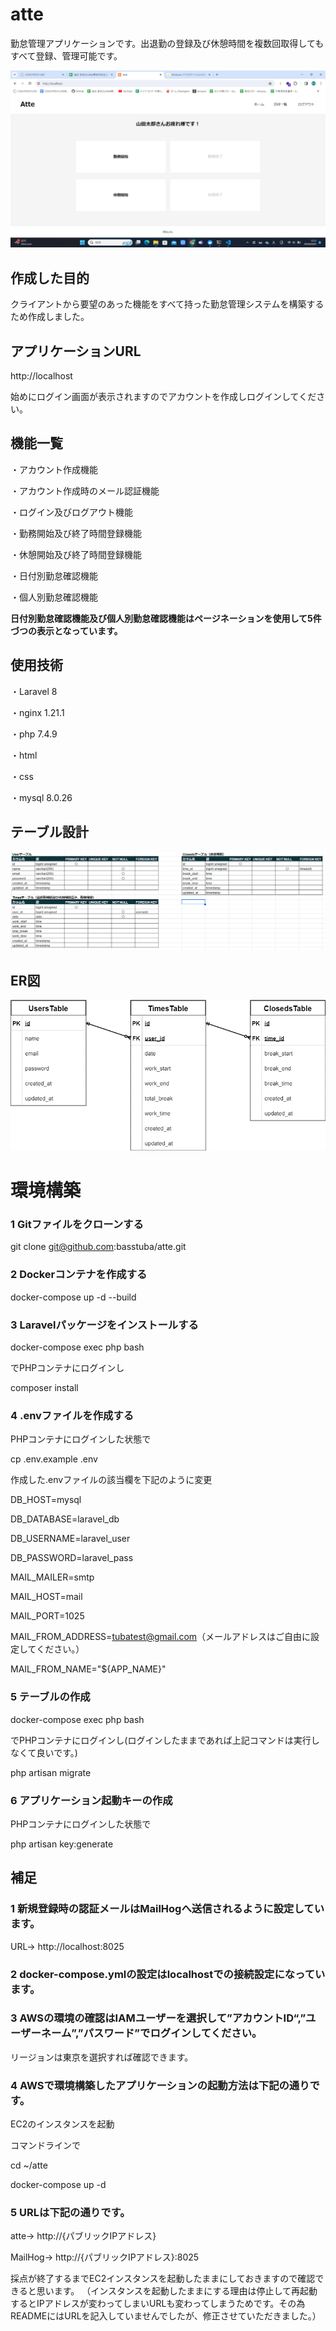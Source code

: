 # atte

勤怠管理アプリケーションです。出退勤の登録及び休憩時間を複数回取得してもすべて登録、管理可能です。

![ホーム画面](home.png)

## 作成した目的

クライアントから要望のあった機能をすべて持った勤怠管理システムを構築するため作成しました。

## アプリケーションURL

http://localhost

始めにログイン画面が表示されますのでアカウントを作成しログインしてください。

## 機能一覧

・アカウント作成機能

・アカウント作成時のメール認証機能

・ログイン及びログアウト機能

・勤務開始及び終了時間登録機能

・休憩開始及び終了時間登録機能

・日付別勤怠確認機能

・個人別勤怠確認機能

**日付別勤怠確認機能及び個人別勤怠確認機能はページネーションを使用して5件づつの表示となっています。**

## 使用技術

・Laravel 8

・nginx 1.21.1

・php 7.4.9

・html

・css

・mysql 8.0.26

## テーブル設計

![テーブル設計書](atte.table.png)

## ER図

![ER図](atte.drawio.png)

# 環境構築

### 1 Gitファイルをクローンする

git clone git@github.com:basstuba/atte.git

### 2 Dockerコンテナを作成する

docker-compose up -d --build

### 3 Laravelパッケージをインストールする

docker-compose exec php bash

でPHPコンテナにログインし

composer install

### 4 .envファイルを作成する

PHPコンテナにログインした状態で

cp .env.example .env

作成した.envファイルの該当欄を下記のように変更

DB_HOST=mysql

DB_DATABASE=laravel_db

DB_USERNAME=laravel_user

DB_PASSWORD=laravel_pass

MAIL_MAILER=smtp

MAIL_HOST=mail

MAIL_PORT=1025

MAIL_FROM_ADDRESS=tubatest@gmail.com（メールアドレスはご自由に設定してください。）

MAIL_FROM_NAME="${APP_NAME}"

### 5 テーブルの作成

docker-compose exec php bash

でPHPコンテナにログインし(ログインしたままであれば上記コマンドは実行しなくて良いです。)

php artisan migrate

### 6 アプリケーション起動キーの作成

PHPコンテナにログインした状態で

php artisan key:generate

## 補足

### 1 新規登録時の認証メールは**MailHog**へ送信されるように設定しています。

URL-> http://localhost:8025

### 2 docker-compose.ymlの設定はlocalhostでの接続設定になっています。

### 3 AWSの環境の確認はIAMユーザーを選択して”アカウントID“,”ユーザーネーム”,”パスワード”でログインしてください。

リージョンは東京を選択すれば確認できます。

### 4 AWSで環境構築したアプリケーションの起動方法は下記の通りです。

EC2のインスタンスを起動

コマンドラインで

cd ~/atte

docker-compose up -d

### 5 URLは下記の通りです。

atte-> http://{パブリックIPアドレス}

MailHog-> http://{パブリックIPアドレス}:8025

採点が終了するまでEC2インスタンスを起動したままにしておきますので確認できると思います。
（インスタンスを起動したままにする理由は停止して再起動するとIPアドレスが変わってしまいURLも変わってしまうためです。その為READMEにはURLを記入していませんでしたが、修正させていただきました。）